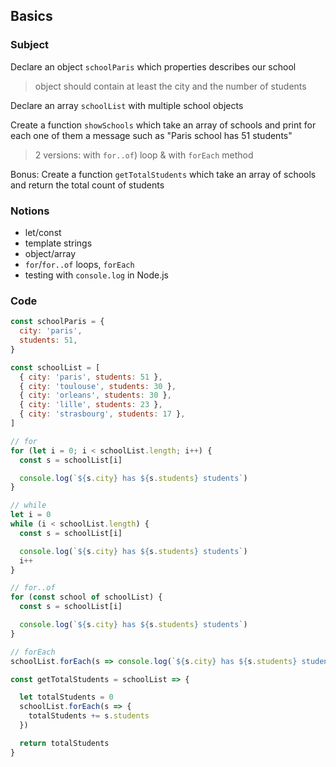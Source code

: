 ## Basics

### Subject

Declare an object `schoolParis` which properties describes our school
> object should contain at least the city and the number of students

Declare an array `schoolList` with multiple school objects

Create a function `showSchools` which take an array of schools and print for each one of them a message such as "Paris school has 51 students"
> 2 versions: with `for..of`) loop & with `forEach` method

Bonus:
Create a function `getTotalStudents` which take an array of schools and return the total count of students

### Notions
- let/const
- template strings
- object/array
- `for`/`for..of` loops, `forEach`
- testing with `console.log` in Node.js

### Code

```javascript
const schoolParis = {
  city: 'paris',
  students: 51,
}
```

```javascript
const schoolList = [ 
  { city: 'paris', students: 51 },
  { city: 'toulouse', students: 30 },
  { city: 'orleans', students: 30 },
  { city: 'lille', students: 23 },
  { city: 'strasbourg', students: 17 },
]
```

```javascript
// for
for (let i = 0; i < schoolList.length; i++) {
  const s = schoolList[i]

  console.log(`${s.city} has ${s.students} students`)
}

// while
let i = 0
while (i < schoolList.length) {
  const s = schoolList[i]

  console.log(`${s.city} has ${s.students} students`)
  i++
}

// for..of
for (const school of schoolList) {
  const s = schoolList[i]

  console.log(`${s.city} has ${s.students} students`)
}

// forEach
schoolList.forEach(s => console.log(`${s.city} has ${s.students} students`))
```

```javascript
const getTotalStudents = schoolList => {

  let totalStudents = 0
  schoolList.forEach(s => {
    totalStudents += s.students
  })

  return totalStudents
}
```
